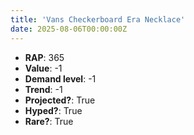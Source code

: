 ```yaml
---
title: 'Vans Checkerboard Era Necklace'
date: 2025-08-06T00:00:00Z
---
```

- **RAP**: 365
- **Value**: -1
- **Demand level**: -1
- **Trend**: -1
- **Projected?**: True
- **Hyped?**: True
- **Rare?**: True
